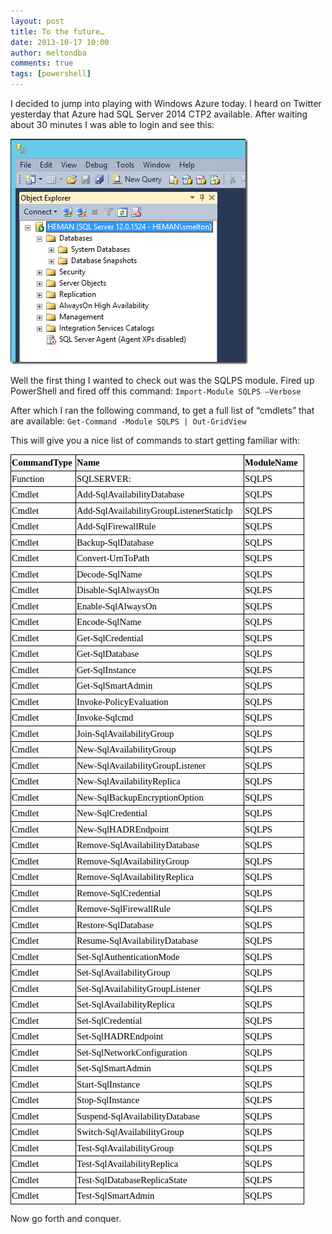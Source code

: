 ```yaml
---
layout: post
title: To the future…
date: 2013-10-17 10:00
author: meltondba
comments: true
tags: [powershell]
---
```


I decided to jump into playing with Windows Azure today. I heard on Twitter yesterday that Azure had SQL Server 2014 CTP2 available. After waiting about 30 minutes I was able to login and see this:

![](/img/azure_sql2014.png)

Well the first thing I wanted to check out was the SQLPS module. Fired up PowerShell and fired off this command: `Import-Module SQLPS –Verbose`

After which I ran the following command, to get a full list of “cmdlets” that are available:
`Get-Command -Module SQLPS | Out-GridView`

This will give you a nice list of commands to start getting familiar with:
<table style="border-collapse:collapse;" width="461" border="0" cellspacing="0" cellpadding="0"><col style="width:76pt;" width="101" /> <col style="width:200pt;" width="267" /> <col style="width:70pt;" width="93" />
<tbody>
<tr style="height:15pt;">
<td class="xl65" style="vertical-align:bottom;padding-top:1px;padding-left:1px;padding-right:1px;border:windowtext .5pt solid;" width="101" height="20"><span style="font-family:Calibri;"><span style="color:#000000;font-size:11pt;"><strong>CommandType</strong></span></span></td>
<td class="xl65" style="border-top:windowtext .5pt solid;border-right:windowtext .5pt solid;vertical-align:bottom;border-bottom:windowtext .5pt solid;padding-top:1px;padding-left:1px;border-left:medium none;padding-right:1px;" width="266"><span style="font-family:Calibri;"><span style="color:#000000;font-size:11pt;"><strong>Name</strong></span></span></td>
<td class="xl65" style="border-top:windowtext .5pt solid;border-right:windowtext .5pt solid;vertical-align:bottom;border-bottom:windowtext .5pt solid;padding-top:1px;padding-left:1px;border-left:medium none;padding-right:1px;" width="93"><span style="font-family:Calibri;"><span style="color:#000000;font-size:11pt;"><strong>ModuleName</strong></span></span></td>
</tr>
<tr style="height:15pt;">
<td class="xl66" style="border-top:medium none;border-right:windowtext .5pt solid;vertical-align:bottom;border-bottom:windowtext .5pt solid;padding-top:1px;padding-left:1px;border-left:windowtext .5pt solid;padding-right:1px;" height="20"><span style="font-family:Calibri;"><span style="color:#000000;font-size:11pt;">Function</span></span></td>
<td class="xl66" style="border-top:medium none;border-right:windowtext .5pt solid;vertical-align:bottom;border-bottom:windowtext .5pt solid;padding-top:1px;padding-left:1px;border-left:medium none;padding-right:1px;"><span style="font-family:Calibri;"><span style="color:#000000;font-size:11pt;">SQLSERVER:</span></span></td>
<td class="xl66" style="border-top:medium none;border-right:windowtext .5pt solid;vertical-align:bottom;border-bottom:windowtext .5pt solid;padding-top:1px;padding-left:1px;border-left:medium none;padding-right:1px;"><span style="font-family:Calibri;"><span style="color:#000000;font-size:11pt;">SQLPS</span></span></td>
</tr>
<tr style="height:15pt;">
<td class="xl66" style="border-top:medium none;border-right:windowtext .5pt solid;vertical-align:bottom;border-bottom:windowtext .5pt solid;padding-top:1px;padding-left:1px;border-left:windowtext .5pt solid;padding-right:1px;" height="20"><span style="font-family:Calibri;"><span style="color:#000000;font-size:11pt;">Cmdlet</span></span></td>
<td class="xl66" style="border-top:medium none;border-right:windowtext .5pt solid;vertical-align:bottom;border-bottom:windowtext .5pt solid;padding-top:1px;padding-left:1px;border-left:medium none;padding-right:1px;"><span style="font-family:Calibri;"><span style="color:#000000;font-size:11pt;">Add-SqlAvailabilityDatabase</span></span></td>
<td class="xl66" style="border-top:medium none;border-right:windowtext .5pt solid;vertical-align:bottom;border-bottom:windowtext .5pt solid;padding-top:1px;padding-left:1px;border-left:medium none;padding-right:1px;"><span style="font-family:Calibri;"><span style="color:#000000;font-size:11pt;">SQLPS</span></span></td>
</tr>
<tr style="height:15pt;">
<td class="xl66" style="border-top:medium none;border-right:windowtext .5pt solid;vertical-align:bottom;border-bottom:windowtext .5pt solid;padding-top:1px;padding-left:1px;border-left:windowtext .5pt solid;padding-right:1px;" height="20"><span style="font-family:Calibri;"><span style="color:#000000;font-size:11pt;">Cmdlet</span></span></td>
<td class="xl66" style="border-top:medium none;border-right:windowtext .5pt solid;vertical-align:bottom;border-bottom:windowtext .5pt solid;padding-top:1px;padding-left:1px;border-left:medium none;padding-right:1px;"><span style="font-family:Calibri;"><span style="color:#000000;font-size:11pt;">Add-SqlAvailabilityGroupListenerStaticIp</span></span></td>
<td class="xl66" style="border-top:medium none;border-right:windowtext .5pt solid;vertical-align:bottom;border-bottom:windowtext .5pt solid;padding-top:1px;padding-left:1px;border-left:medium none;padding-right:1px;"><span style="font-family:Calibri;"><span style="color:#000000;font-size:11pt;">SQLPS</span></span></td>
</tr>
<tr style="height:15pt;">
<td class="xl66" style="border-top:medium none;border-right:windowtext .5pt solid;vertical-align:bottom;border-bottom:windowtext .5pt solid;padding-top:1px;padding-left:1px;border-left:windowtext .5pt solid;padding-right:1px;" height="20"><span style="font-family:Calibri;"><span style="color:#000000;font-size:11pt;">Cmdlet</span></span></td>
<td class="xl66" style="border-top:medium none;border-right:windowtext .5pt solid;vertical-align:bottom;border-bottom:windowtext .5pt solid;padding-top:1px;padding-left:1px;border-left:medium none;padding-right:1px;"><span style="font-family:Calibri;"><span style="color:#000000;font-size:11pt;">Add-SqlFirewallRule</span></span></td>
<td class="xl66" style="border-top:medium none;border-right:windowtext .5pt solid;vertical-align:bottom;border-bottom:windowtext .5pt solid;padding-top:1px;padding-left:1px;border-left:medium none;padding-right:1px;"><span style="font-family:Calibri;"><span style="color:#000000;font-size:11pt;">SQLPS</span></span></td>
</tr>
<tr style="height:15pt;">
<td class="xl66" style="border-top:medium none;border-right:windowtext .5pt solid;vertical-align:bottom;border-bottom:windowtext .5pt solid;padding-top:1px;padding-left:1px;border-left:windowtext .5pt solid;padding-right:1px;" height="20"><span style="font-family:Calibri;"><span style="color:#000000;font-size:11pt;">Cmdlet</span></span></td>
<td class="xl66" style="border-top:medium none;border-right:windowtext .5pt solid;vertical-align:bottom;border-bottom:windowtext .5pt solid;padding-top:1px;padding-left:1px;border-left:medium none;padding-right:1px;"><span style="font-family:Calibri;"><span style="color:#000000;font-size:11pt;">Backup-SqlDatabase</span></span></td>
<td class="xl66" style="border-top:medium none;border-right:windowtext .5pt solid;vertical-align:bottom;border-bottom:windowtext .5pt solid;padding-top:1px;padding-left:1px;border-left:medium none;padding-right:1px;"><span style="font-family:Calibri;"><span style="color:#000000;font-size:11pt;">SQLPS</span></span></td>
</tr>
<tr style="height:15pt;">
<td class="xl66" style="border-top:medium none;border-right:windowtext .5pt solid;vertical-align:bottom;border-bottom:windowtext .5pt solid;padding-top:1px;padding-left:1px;border-left:windowtext .5pt solid;padding-right:1px;" height="20"><span style="font-family:Calibri;"><span style="color:#000000;font-size:11pt;">Cmdlet</span></span></td>
<td class="xl66" style="border-top:medium none;border-right:windowtext .5pt solid;vertical-align:bottom;border-bottom:windowtext .5pt solid;padding-top:1px;padding-left:1px;border-left:medium none;padding-right:1px;"><span style="font-family:Calibri;"><span style="color:#000000;font-size:11pt;">Convert-UrnToPath</span></span></td>
<td class="xl66" style="border-top:medium none;border-right:windowtext .5pt solid;vertical-align:bottom;border-bottom:windowtext .5pt solid;padding-top:1px;padding-left:1px;border-left:medium none;padding-right:1px;"><span style="font-family:Calibri;"><span style="color:#000000;font-size:11pt;">SQLPS</span></span></td>
</tr>
<tr style="height:15pt;">
<td class="xl66" style="border-top:medium none;border-right:windowtext .5pt solid;vertical-align:bottom;border-bottom:windowtext .5pt solid;padding-top:1px;padding-left:1px;border-left:windowtext .5pt solid;padding-right:1px;" height="20"><span style="font-family:Calibri;"><span style="color:#000000;font-size:11pt;">Cmdlet</span></span></td>
<td class="xl66" style="border-top:medium none;border-right:windowtext .5pt solid;vertical-align:bottom;border-bottom:windowtext .5pt solid;padding-top:1px;padding-left:1px;border-left:medium none;padding-right:1px;"><span style="font-family:Calibri;"><span style="color:#000000;font-size:11pt;">Decode-SqlName</span></span></td>
<td class="xl66" style="border-top:medium none;border-right:windowtext .5pt solid;vertical-align:bottom;border-bottom:windowtext .5pt solid;padding-top:1px;padding-left:1px;border-left:medium none;padding-right:1px;"><span style="font-family:Calibri;"><span style="color:#000000;font-size:11pt;">SQLPS</span></span></td>
</tr>
<tr style="height:15pt;">
<td class="xl66" style="border-top:medium none;border-right:windowtext .5pt solid;vertical-align:bottom;border-bottom:windowtext .5pt solid;padding-top:1px;padding-left:1px;border-left:windowtext .5pt solid;padding-right:1px;" height="20"><span style="font-family:Calibri;"><span style="color:#000000;font-size:11pt;">Cmdlet</span></span></td>
<td class="xl66" style="border-top:medium none;border-right:windowtext .5pt solid;vertical-align:bottom;border-bottom:windowtext .5pt solid;padding-top:1px;padding-left:1px;border-left:medium none;padding-right:1px;"><span style="font-family:Calibri;"><span style="color:#000000;font-size:11pt;">Disable-SqlAlwaysOn</span></span></td>
<td class="xl66" style="border-top:medium none;border-right:windowtext .5pt solid;vertical-align:bottom;border-bottom:windowtext .5pt solid;padding-top:1px;padding-left:1px;border-left:medium none;padding-right:1px;"><span style="font-family:Calibri;"><span style="color:#000000;font-size:11pt;">SQLPS</span></span></td>
</tr>
<tr style="height:15pt;">
<td class="xl66" style="border-top:medium none;border-right:windowtext .5pt solid;vertical-align:bottom;border-bottom:windowtext .5pt solid;padding-top:1px;padding-left:1px;border-left:windowtext .5pt solid;padding-right:1px;" height="20"><span style="font-family:Calibri;"><span style="color:#000000;font-size:11pt;">Cmdlet</span></span></td>
<td class="xl66" style="border-top:medium none;border-right:windowtext .5pt solid;vertical-align:bottom;border-bottom:windowtext .5pt solid;padding-top:1px;padding-left:1px;border-left:medium none;padding-right:1px;"><span style="font-family:Calibri;"><span style="color:#000000;font-size:11pt;">Enable-SqlAlwaysOn</span></span></td>
<td class="xl66" style="border-top:medium none;border-right:windowtext .5pt solid;vertical-align:bottom;border-bottom:windowtext .5pt solid;padding-top:1px;padding-left:1px;border-left:medium none;padding-right:1px;"><span style="font-family:Calibri;"><span style="color:#000000;font-size:11pt;">SQLPS</span></span></td>
</tr>
<tr style="height:15pt;">
<td class="xl66" style="border-top:medium none;border-right:windowtext .5pt solid;vertical-align:bottom;border-bottom:windowtext .5pt solid;padding-top:1px;padding-left:1px;border-left:windowtext .5pt solid;padding-right:1px;" height="20"><span style="font-family:Calibri;"><span style="color:#000000;font-size:11pt;">Cmdlet</span></span></td>
<td class="xl66" style="border-top:medium none;border-right:windowtext .5pt solid;vertical-align:bottom;border-bottom:windowtext .5pt solid;padding-top:1px;padding-left:1px;border-left:medium none;padding-right:1px;"><span style="font-family:Calibri;"><span style="color:#000000;font-size:11pt;">Encode-SqlName</span></span></td>
<td class="xl66" style="border-top:medium none;border-right:windowtext .5pt solid;vertical-align:bottom;border-bottom:windowtext .5pt solid;padding-top:1px;padding-left:1px;border-left:medium none;padding-right:1px;"><span style="font-family:Calibri;"><span style="color:#000000;font-size:11pt;">SQLPS</span></span></td>
</tr>
<tr style="height:15pt;">
<td class="xl66" style="border-top:medium none;border-right:windowtext .5pt solid;vertical-align:bottom;border-bottom:windowtext .5pt solid;padding-top:1px;padding-left:1px;border-left:windowtext .5pt solid;padding-right:1px;" height="20"><span style="font-family:Calibri;"><span style="color:#000000;font-size:11pt;">Cmdlet</span></span></td>
<td class="xl66" style="border-top:medium none;border-right:windowtext .5pt solid;vertical-align:bottom;border-bottom:windowtext .5pt solid;padding-top:1px;padding-left:1px;border-left:medium none;padding-right:1px;"><span style="font-family:Calibri;"><span style="color:#000000;font-size:11pt;">Get-SqlCredential</span></span></td>
<td class="xl66" style="border-top:medium none;border-right:windowtext .5pt solid;vertical-align:bottom;border-bottom:windowtext .5pt solid;padding-top:1px;padding-left:1px;border-left:medium none;padding-right:1px;"><span style="font-family:Calibri;"><span style="color:#000000;font-size:11pt;">SQLPS</span></span></td>
</tr>
<tr style="height:15pt;">
<td class="xl66" style="border-top:medium none;border-right:windowtext .5pt solid;vertical-align:bottom;border-bottom:windowtext .5pt solid;padding-top:1px;padding-left:1px;border-left:windowtext .5pt solid;padding-right:1px;" height="20"><span style="font-family:Calibri;"><span style="color:#000000;font-size:11pt;">Cmdlet</span></span></td>
<td class="xl66" style="border-top:medium none;border-right:windowtext .5pt solid;vertical-align:bottom;border-bottom:windowtext .5pt solid;padding-top:1px;padding-left:1px;border-left:medium none;padding-right:1px;"><span style="font-family:Calibri;"><span style="color:#000000;font-size:11pt;">Get-SqlDatabase</span></span></td>
<td class="xl66" style="border-top:medium none;border-right:windowtext .5pt solid;vertical-align:bottom;border-bottom:windowtext .5pt solid;padding-top:1px;padding-left:1px;border-left:medium none;padding-right:1px;"><span style="font-family:Calibri;"><span style="color:#000000;font-size:11pt;">SQLPS</span></span></td>
</tr>
<tr style="height:15pt;">
<td class="xl66" style="border-top:medium none;border-right:windowtext .5pt solid;vertical-align:bottom;border-bottom:windowtext .5pt solid;padding-top:1px;padding-left:1px;border-left:windowtext .5pt solid;padding-right:1px;" height="20"><span style="font-family:Calibri;"><span style="color:#000000;font-size:11pt;">Cmdlet</span></span></td>
<td class="xl66" style="border-top:medium none;border-right:windowtext .5pt solid;vertical-align:bottom;border-bottom:windowtext .5pt solid;padding-top:1px;padding-left:1px;border-left:medium none;padding-right:1px;"><span style="font-family:Calibri;"><span style="color:#000000;font-size:11pt;">Get-SqlInstance</span></span></td>
<td class="xl66" style="border-top:medium none;border-right:windowtext .5pt solid;vertical-align:bottom;border-bottom:windowtext .5pt solid;padding-top:1px;padding-left:1px;border-left:medium none;padding-right:1px;"><span style="font-family:Calibri;"><span style="color:#000000;font-size:11pt;">SQLPS</span></span></td>
</tr>
<tr style="height:15pt;">
<td class="xl66" style="border-top:medium none;border-right:windowtext .5pt solid;vertical-align:bottom;border-bottom:windowtext .5pt solid;padding-top:1px;padding-left:1px;border-left:windowtext .5pt solid;padding-right:1px;" height="20"><span style="font-family:Calibri;"><span style="color:#000000;font-size:11pt;">Cmdlet</span></span></td>
<td class="xl66" style="border-top:medium none;border-right:windowtext .5pt solid;vertical-align:bottom;border-bottom:windowtext .5pt solid;padding-top:1px;padding-left:1px;border-left:medium none;padding-right:1px;"><span style="font-family:Calibri;"><span style="color:#000000;font-size:11pt;">Get-SqlSmartAdmin</span></span></td>
<td class="xl66" style="border-top:medium none;border-right:windowtext .5pt solid;vertical-align:bottom;border-bottom:windowtext .5pt solid;padding-top:1px;padding-left:1px;border-left:medium none;padding-right:1px;"><span style="font-family:Calibri;"><span style="color:#000000;font-size:11pt;">SQLPS</span></span></td>
</tr>
<tr style="height:15pt;">
<td class="xl66" style="border-top:medium none;border-right:windowtext .5pt solid;vertical-align:bottom;border-bottom:windowtext .5pt solid;padding-top:1px;padding-left:1px;border-left:windowtext .5pt solid;padding-right:1px;" height="20"><span style="font-family:Calibri;"><span style="color:#000000;font-size:11pt;">Cmdlet</span></span></td>
<td class="xl66" style="border-top:medium none;border-right:windowtext .5pt solid;vertical-align:bottom;border-bottom:windowtext .5pt solid;padding-top:1px;padding-left:1px;border-left:medium none;padding-right:1px;"><span style="font-family:Calibri;"><span style="color:#000000;font-size:11pt;">Invoke-PolicyEvaluation</span></span></td>
<td class="xl66" style="border-top:medium none;border-right:windowtext .5pt solid;vertical-align:bottom;border-bottom:windowtext .5pt solid;padding-top:1px;padding-left:1px;border-left:medium none;padding-right:1px;"><span style="font-family:Calibri;"><span style="color:#000000;font-size:11pt;">SQLPS</span></span></td>
</tr>
<tr style="height:15pt;">
<td class="xl66" style="border-top:medium none;border-right:windowtext .5pt solid;vertical-align:bottom;border-bottom:windowtext .5pt solid;padding-top:1px;padding-left:1px;border-left:windowtext .5pt solid;padding-right:1px;" height="20"><span style="font-family:Calibri;"><span style="color:#000000;font-size:11pt;">Cmdlet</span></span></td>
<td class="xl66" style="border-top:medium none;border-right:windowtext .5pt solid;vertical-align:bottom;border-bottom:windowtext .5pt solid;padding-top:1px;padding-left:1px;border-left:medium none;padding-right:1px;"><span style="font-family:Calibri;"><span style="color:#000000;font-size:11pt;">Invoke-Sqlcmd</span></span></td>
<td class="xl66" style="border-top:medium none;border-right:windowtext .5pt solid;vertical-align:bottom;border-bottom:windowtext .5pt solid;padding-top:1px;padding-left:1px;border-left:medium none;padding-right:1px;"><span style="font-family:Calibri;"><span style="color:#000000;font-size:11pt;">SQLPS</span></span></td>
</tr>
<tr style="height:15pt;">
<td class="xl66" style="border-top:medium none;border-right:windowtext .5pt solid;vertical-align:bottom;border-bottom:windowtext .5pt solid;padding-top:1px;padding-left:1px;border-left:windowtext .5pt solid;padding-right:1px;" height="20"><span style="font-family:Calibri;"><span style="color:#000000;font-size:11pt;">Cmdlet</span></span></td>
<td class="xl66" style="border-top:medium none;border-right:windowtext .5pt solid;vertical-align:bottom;border-bottom:windowtext .5pt solid;padding-top:1px;padding-left:1px;border-left:medium none;padding-right:1px;"><span style="font-family:Calibri;"><span style="color:#000000;font-size:11pt;">Join-SqlAvailabilityGroup</span></span></td>
<td class="xl66" style="border-top:medium none;border-right:windowtext .5pt solid;vertical-align:bottom;border-bottom:windowtext .5pt solid;padding-top:1px;padding-left:1px;border-left:medium none;padding-right:1px;"><span style="font-family:Calibri;"><span style="color:#000000;font-size:11pt;">SQLPS</span></span></td>
</tr>
<tr style="height:15pt;">
<td class="xl66" style="border-top:medium none;border-right:windowtext .5pt solid;vertical-align:bottom;border-bottom:windowtext .5pt solid;padding-top:1px;padding-left:1px;border-left:windowtext .5pt solid;padding-right:1px;" height="20"><span style="font-family:Calibri;"><span style="color:#000000;font-size:11pt;">Cmdlet</span></span></td>
<td class="xl66" style="border-top:medium none;border-right:windowtext .5pt solid;vertical-align:bottom;border-bottom:windowtext .5pt solid;padding-top:1px;padding-left:1px;border-left:medium none;padding-right:1px;"><span style="font-family:Calibri;"><span style="color:#000000;font-size:11pt;">New-SqlAvailabilityGroup</span></span></td>
<td class="xl66" style="border-top:medium none;border-right:windowtext .5pt solid;vertical-align:bottom;border-bottom:windowtext .5pt solid;padding-top:1px;padding-left:1px;border-left:medium none;padding-right:1px;"><span style="font-family:Calibri;"><span style="color:#000000;font-size:11pt;">SQLPS</span></span></td>
</tr>
<tr style="height:15pt;">
<td class="xl66" style="border-top:medium none;border-right:windowtext .5pt solid;vertical-align:bottom;border-bottom:windowtext .5pt solid;padding-top:1px;padding-left:1px;border-left:windowtext .5pt solid;padding-right:1px;" height="20"><span style="font-family:Calibri;"><span style="color:#000000;font-size:11pt;">Cmdlet</span></span></td>
<td class="xl66" style="border-top:medium none;border-right:windowtext .5pt solid;vertical-align:bottom;border-bottom:windowtext .5pt solid;padding-top:1px;padding-left:1px;border-left:medium none;padding-right:1px;"><span style="font-family:Calibri;"><span style="color:#000000;font-size:11pt;">New-SqlAvailabilityGroupListener</span></span></td>
<td class="xl66" style="border-top:medium none;border-right:windowtext .5pt solid;vertical-align:bottom;border-bottom:windowtext .5pt solid;padding-top:1px;padding-left:1px;border-left:medium none;padding-right:1px;"><span style="font-family:Calibri;"><span style="color:#000000;font-size:11pt;">SQLPS</span></span></td>
</tr>
<tr style="height:15pt;">
<td class="xl66" style="border-top:medium none;border-right:windowtext .5pt solid;vertical-align:bottom;border-bottom:windowtext .5pt solid;padding-top:1px;padding-left:1px;border-left:windowtext .5pt solid;padding-right:1px;" height="20"><span style="font-family:Calibri;"><span style="color:#000000;font-size:11pt;">Cmdlet</span></span></td>
<td class="xl66" style="border-top:medium none;border-right:windowtext .5pt solid;vertical-align:bottom;border-bottom:windowtext .5pt solid;padding-top:1px;padding-left:1px;border-left:medium none;padding-right:1px;"><span style="font-family:Calibri;"><span style="color:#000000;font-size:11pt;">New-SqlAvailabilityReplica</span></span></td>
<td class="xl66" style="border-top:medium none;border-right:windowtext .5pt solid;vertical-align:bottom;border-bottom:windowtext .5pt solid;padding-top:1px;padding-left:1px;border-left:medium none;padding-right:1px;"><span style="font-family:Calibri;"><span style="color:#000000;font-size:11pt;">SQLPS</span></span></td>
</tr>
<tr style="height:15pt;">
<td class="xl66" style="border-top:medium none;border-right:windowtext .5pt solid;vertical-align:bottom;border-bottom:windowtext .5pt solid;padding-top:1px;padding-left:1px;border-left:windowtext .5pt solid;padding-right:1px;" height="20"><span style="font-family:Calibri;"><span style="color:#000000;font-size:11pt;">Cmdlet</span></span></td>
<td class="xl66" style="border-top:medium none;border-right:windowtext .5pt solid;vertical-align:bottom;border-bottom:windowtext .5pt solid;padding-top:1px;padding-left:1px;border-left:medium none;padding-right:1px;"><span style="font-family:Calibri;"><span style="color:#000000;font-size:11pt;">New-SqlBackupEncryptionOption</span></span></td>
<td class="xl66" style="border-top:medium none;border-right:windowtext .5pt solid;vertical-align:bottom;border-bottom:windowtext .5pt solid;padding-top:1px;padding-left:1px;border-left:medium none;padding-right:1px;"><span style="font-family:Calibri;"><span style="color:#000000;font-size:11pt;">SQLPS</span></span></td>
</tr>
<tr style="height:15pt;">
<td class="xl66" style="border-top:medium none;border-right:windowtext .5pt solid;vertical-align:bottom;border-bottom:windowtext .5pt solid;padding-top:1px;padding-left:1px;border-left:windowtext .5pt solid;padding-right:1px;" height="20"><span style="font-family:Calibri;"><span style="color:#000000;font-size:11pt;">Cmdlet</span></span></td>
<td class="xl66" style="border-top:medium none;border-right:windowtext .5pt solid;vertical-align:bottom;border-bottom:windowtext .5pt solid;padding-top:1px;padding-left:1px;border-left:medium none;padding-right:1px;"><span style="font-family:Calibri;"><span style="color:#000000;font-size:11pt;">New-SqlCredential</span></span></td>
<td class="xl66" style="border-top:medium none;border-right:windowtext .5pt solid;vertical-align:bottom;border-bottom:windowtext .5pt solid;padding-top:1px;padding-left:1px;border-left:medium none;padding-right:1px;"><span style="font-family:Calibri;"><span style="color:#000000;font-size:11pt;">SQLPS</span></span></td>
</tr>
<tr style="height:15pt;">
<td class="xl66" style="border-top:medium none;border-right:windowtext .5pt solid;vertical-align:bottom;border-bottom:windowtext .5pt solid;padding-top:1px;padding-left:1px;border-left:windowtext .5pt solid;padding-right:1px;" height="20"><span style="font-family:Calibri;"><span style="color:#000000;font-size:11pt;">Cmdlet</span></span></td>
<td class="xl66" style="border-top:medium none;border-right:windowtext .5pt solid;vertical-align:bottom;border-bottom:windowtext .5pt solid;padding-top:1px;padding-left:1px;border-left:medium none;padding-right:1px;"><span style="font-family:Calibri;"><span style="color:#000000;font-size:11pt;">New-SqlHADREndpoint</span></span></td>
<td class="xl66" style="border-top:medium none;border-right:windowtext .5pt solid;vertical-align:bottom;border-bottom:windowtext .5pt solid;padding-top:1px;padding-left:1px;border-left:medium none;padding-right:1px;"><span style="font-family:Calibri;"><span style="color:#000000;font-size:11pt;">SQLPS</span></span></td>
</tr>
<tr style="height:15pt;">
<td class="xl66" style="border-top:medium none;border-right:windowtext .5pt solid;vertical-align:bottom;border-bottom:windowtext .5pt solid;padding-top:1px;padding-left:1px;border-left:windowtext .5pt solid;padding-right:1px;" height="20"><span style="font-family:Calibri;"><span style="color:#000000;font-size:11pt;">Cmdlet</span></span></td>
<td class="xl66" style="border-top:medium none;border-right:windowtext .5pt solid;vertical-align:bottom;border-bottom:windowtext .5pt solid;padding-top:1px;padding-left:1px;border-left:medium none;padding-right:1px;"><span style="font-family:Calibri;"><span style="color:#000000;font-size:11pt;">Remove-SqlAvailabilityDatabase</span></span></td>
<td class="xl66" style="border-top:medium none;border-right:windowtext .5pt solid;vertical-align:bottom;border-bottom:windowtext .5pt solid;padding-top:1px;padding-left:1px;border-left:medium none;padding-right:1px;"><span style="font-family:Calibri;"><span style="color:#000000;font-size:11pt;">SQLPS</span></span></td>
</tr>
<tr style="height:15pt;">
<td class="xl66" style="border-top:medium none;border-right:windowtext .5pt solid;vertical-align:bottom;border-bottom:windowtext .5pt solid;padding-top:1px;padding-left:1px;border-left:windowtext .5pt solid;padding-right:1px;" height="20"><span style="font-family:Calibri;"><span style="color:#000000;font-size:11pt;">Cmdlet</span></span></td>
<td class="xl66" style="border-top:medium none;border-right:windowtext .5pt solid;vertical-align:bottom;border-bottom:windowtext .5pt solid;padding-top:1px;padding-left:1px;border-left:medium none;padding-right:1px;"><span style="font-family:Calibri;"><span style="color:#000000;font-size:11pt;">Remove-SqlAvailabilityGroup</span></span></td>
<td class="xl66" style="border-top:medium none;border-right:windowtext .5pt solid;vertical-align:bottom;border-bottom:windowtext .5pt solid;padding-top:1px;padding-left:1px;border-left:medium none;padding-right:1px;"><span style="font-family:Calibri;"><span style="color:#000000;font-size:11pt;">SQLPS</span></span></td>
</tr>
<tr style="height:15pt;">
<td class="xl66" style="border-top:medium none;border-right:windowtext .5pt solid;vertical-align:bottom;border-bottom:windowtext .5pt solid;padding-top:1px;padding-left:1px;border-left:windowtext .5pt solid;padding-right:1px;" height="20"><span style="font-family:Calibri;"><span style="color:#000000;font-size:11pt;">Cmdlet</span></span></td>
<td class="xl66" style="border-top:medium none;border-right:windowtext .5pt solid;vertical-align:bottom;border-bottom:windowtext .5pt solid;padding-top:1px;padding-left:1px;border-left:medium none;padding-right:1px;"><span style="font-family:Calibri;"><span style="color:#000000;font-size:11pt;">Remove-SqlAvailabilityReplica</span></span></td>
<td class="xl66" style="border-top:medium none;border-right:windowtext .5pt solid;vertical-align:bottom;border-bottom:windowtext .5pt solid;padding-top:1px;padding-left:1px;border-left:medium none;padding-right:1px;"><span style="font-family:Calibri;"><span style="color:#000000;font-size:11pt;">SQLPS</span></span></td>
</tr>
<tr style="height:15pt;">
<td class="xl66" style="border-top:medium none;border-right:windowtext .5pt solid;vertical-align:bottom;border-bottom:windowtext .5pt solid;padding-top:1px;padding-left:1px;border-left:windowtext .5pt solid;padding-right:1px;" height="20"><span style="font-family:Calibri;"><span style="color:#000000;font-size:11pt;">Cmdlet</span></span></td>
<td class="xl66" style="border-top:medium none;border-right:windowtext .5pt solid;vertical-align:bottom;border-bottom:windowtext .5pt solid;padding-top:1px;padding-left:1px;border-left:medium none;padding-right:1px;"><span style="font-family:Calibri;"><span style="color:#000000;font-size:11pt;">Remove-SqlCredential</span></span></td>
<td class="xl66" style="border-top:medium none;border-right:windowtext .5pt solid;vertical-align:bottom;border-bottom:windowtext .5pt solid;padding-top:1px;padding-left:1px;border-left:medium none;padding-right:1px;"><span style="font-family:Calibri;"><span style="color:#000000;font-size:11pt;">SQLPS</span></span></td>
</tr>
<tr style="height:15pt;">
<td class="xl66" style="border-top:medium none;border-right:windowtext .5pt solid;vertical-align:bottom;border-bottom:windowtext .5pt solid;padding-top:1px;padding-left:1px;border-left:windowtext .5pt solid;padding-right:1px;" height="20"><span style="font-family:Calibri;"><span style="color:#000000;font-size:11pt;">Cmdlet</span></span></td>
<td class="xl66" style="border-top:medium none;border-right:windowtext .5pt solid;vertical-align:bottom;border-bottom:windowtext .5pt solid;padding-top:1px;padding-left:1px;border-left:medium none;padding-right:1px;"><span style="font-family:Calibri;"><span style="color:#000000;font-size:11pt;">Remove-SqlFirewallRule</span></span></td>
<td class="xl66" style="border-top:medium none;border-right:windowtext .5pt solid;vertical-align:bottom;border-bottom:windowtext .5pt solid;padding-top:1px;padding-left:1px;border-left:medium none;padding-right:1px;"><span style="font-family:Calibri;"><span style="color:#000000;font-size:11pt;">SQLPS</span></span></td>
</tr>
<tr style="height:15pt;">
<td class="xl66" style="border-top:medium none;border-right:windowtext .5pt solid;vertical-align:bottom;border-bottom:windowtext .5pt solid;padding-top:1px;padding-left:1px;border-left:windowtext .5pt solid;padding-right:1px;" height="20"><span style="font-family:Calibri;"><span style="color:#000000;font-size:11pt;">Cmdlet</span></span></td>
<td class="xl66" style="border-top:medium none;border-right:windowtext .5pt solid;vertical-align:bottom;border-bottom:windowtext .5pt solid;padding-top:1px;padding-left:1px;border-left:medium none;padding-right:1px;"><span style="font-family:Calibri;"><span style="color:#000000;font-size:11pt;">Restore-SqlDatabase</span></span></td>
<td class="xl66" style="border-top:medium none;border-right:windowtext .5pt solid;vertical-align:bottom;border-bottom:windowtext .5pt solid;padding-top:1px;padding-left:1px;border-left:medium none;padding-right:1px;"><span style="font-family:Calibri;"><span style="color:#000000;font-size:11pt;">SQLPS</span></span></td>
</tr>
<tr style="height:15pt;">
<td class="xl66" style="border-top:medium none;border-right:windowtext .5pt solid;vertical-align:bottom;border-bottom:windowtext .5pt solid;padding-top:1px;padding-left:1px;border-left:windowtext .5pt solid;padding-right:1px;" height="20"><span style="font-family:Calibri;"><span style="color:#000000;font-size:11pt;">Cmdlet</span></span></td>
<td class="xl66" style="border-top:medium none;border-right:windowtext .5pt solid;vertical-align:bottom;border-bottom:windowtext .5pt solid;padding-top:1px;padding-left:1px;border-left:medium none;padding-right:1px;"><span style="font-family:Calibri;"><span style="color:#000000;font-size:11pt;">Resume-SqlAvailabilityDatabase</span></span></td>
<td class="xl66" style="border-top:medium none;border-right:windowtext .5pt solid;vertical-align:bottom;border-bottom:windowtext .5pt solid;padding-top:1px;padding-left:1px;border-left:medium none;padding-right:1px;"><span style="font-family:Calibri;"><span style="color:#000000;font-size:11pt;">SQLPS</span></span></td>
</tr>
<tr style="height:15pt;">
<td class="xl66" style="border-top:medium none;border-right:windowtext .5pt solid;vertical-align:bottom;border-bottom:windowtext .5pt solid;padding-top:1px;padding-left:1px;border-left:windowtext .5pt solid;padding-right:1px;" height="20"><span style="font-family:Calibri;"><span style="color:#000000;font-size:11pt;">Cmdlet</span></span></td>
<td class="xl66" style="border-top:medium none;border-right:windowtext .5pt solid;vertical-align:bottom;border-bottom:windowtext .5pt solid;padding-top:1px;padding-left:1px;border-left:medium none;padding-right:1px;"><span style="font-family:Calibri;"><span style="color:#000000;font-size:11pt;">Set-SqlAuthenticationMode</span></span></td>
<td class="xl66" style="border-top:medium none;border-right:windowtext .5pt solid;vertical-align:bottom;border-bottom:windowtext .5pt solid;padding-top:1px;padding-left:1px;border-left:medium none;padding-right:1px;"><span style="font-family:Calibri;"><span style="color:#000000;font-size:11pt;">SQLPS</span></span></td>
</tr>
<tr style="height:15pt;">
<td class="xl66" style="border-top:medium none;border-right:windowtext .5pt solid;vertical-align:bottom;border-bottom:windowtext .5pt solid;padding-top:1px;padding-left:1px;border-left:windowtext .5pt solid;padding-right:1px;" height="20"><span style="font-family:Calibri;"><span style="color:#000000;font-size:11pt;">Cmdlet</span></span></td>
<td class="xl66" style="border-top:medium none;border-right:windowtext .5pt solid;vertical-align:bottom;border-bottom:windowtext .5pt solid;padding-top:1px;padding-left:1px;border-left:medium none;padding-right:1px;"><span style="font-family:Calibri;"><span style="color:#000000;font-size:11pt;">Set-SqlAvailabilityGroup</span></span></td>
<td class="xl66" style="border-top:medium none;border-right:windowtext .5pt solid;vertical-align:bottom;border-bottom:windowtext .5pt solid;padding-top:1px;padding-left:1px;border-left:medium none;padding-right:1px;"><span style="font-family:Calibri;"><span style="color:#000000;font-size:11pt;">SQLPS</span></span></td>
</tr>
<tr style="height:15pt;">
<td class="xl66" style="border-top:medium none;border-right:windowtext .5pt solid;vertical-align:bottom;border-bottom:windowtext .5pt solid;padding-top:1px;padding-left:1px;border-left:windowtext .5pt solid;padding-right:1px;" height="20"><span style="font-family:Calibri;"><span style="color:#000000;font-size:11pt;">Cmdlet</span></span></td>
<td class="xl66" style="border-top:medium none;border-right:windowtext .5pt solid;vertical-align:bottom;border-bottom:windowtext .5pt solid;padding-top:1px;padding-left:1px;border-left:medium none;padding-right:1px;"><span style="font-family:Calibri;"><span style="color:#000000;font-size:11pt;">Set-SqlAvailabilityGroupListener</span></span></td>
<td class="xl66" style="border-top:medium none;border-right:windowtext .5pt solid;vertical-align:bottom;border-bottom:windowtext .5pt solid;padding-top:1px;padding-left:1px;border-left:medium none;padding-right:1px;"><span style="font-family:Calibri;"><span style="color:#000000;font-size:11pt;">SQLPS</span></span></td>
</tr>
<tr style="height:15pt;">
<td class="xl66" style="border-top:medium none;border-right:windowtext .5pt solid;vertical-align:bottom;border-bottom:windowtext .5pt solid;padding-top:1px;padding-left:1px;border-left:windowtext .5pt solid;padding-right:1px;" height="20"><span style="font-family:Calibri;"><span style="color:#000000;font-size:11pt;">Cmdlet</span></span></td>
<td class="xl66" style="border-top:medium none;border-right:windowtext .5pt solid;vertical-align:bottom;border-bottom:windowtext .5pt solid;padding-top:1px;padding-left:1px;border-left:medium none;padding-right:1px;"><span style="font-family:Calibri;"><span style="color:#000000;font-size:11pt;">Set-SqlAvailabilityReplica</span></span></td>
<td class="xl66" style="border-top:medium none;border-right:windowtext .5pt solid;vertical-align:bottom;border-bottom:windowtext .5pt solid;padding-top:1px;padding-left:1px;border-left:medium none;padding-right:1px;"><span style="font-family:Calibri;"><span style="color:#000000;font-size:11pt;">SQLPS</span></span></td>
</tr>
<tr style="height:15pt;">
<td class="xl66" style="border-top:medium none;border-right:windowtext .5pt solid;vertical-align:bottom;border-bottom:windowtext .5pt solid;padding-top:1px;padding-left:1px;border-left:windowtext .5pt solid;padding-right:1px;" height="20"><span style="font-family:Calibri;"><span style="color:#000000;font-size:11pt;">Cmdlet</span></span></td>
<td class="xl66" style="border-top:medium none;border-right:windowtext .5pt solid;vertical-align:bottom;border-bottom:windowtext .5pt solid;padding-top:1px;padding-left:1px;border-left:medium none;padding-right:1px;"><span style="font-family:Calibri;"><span style="color:#000000;font-size:11pt;">Set-SqlCredential</span></span></td>
<td class="xl66" style="border-top:medium none;border-right:windowtext .5pt solid;vertical-align:bottom;border-bottom:windowtext .5pt solid;padding-top:1px;padding-left:1px;border-left:medium none;padding-right:1px;"><span style="font-family:Calibri;"><span style="color:#000000;font-size:11pt;">SQLPS</span></span></td>
</tr>
<tr style="height:15pt;">
<td class="xl66" style="border-top:medium none;border-right:windowtext .5pt solid;vertical-align:bottom;border-bottom:windowtext .5pt solid;padding-top:1px;padding-left:1px;border-left:windowtext .5pt solid;padding-right:1px;" height="20"><span style="font-family:Calibri;"><span style="color:#000000;font-size:11pt;">Cmdlet</span></span></td>
<td class="xl66" style="border-top:medium none;border-right:windowtext .5pt solid;vertical-align:bottom;border-bottom:windowtext .5pt solid;padding-top:1px;padding-left:1px;border-left:medium none;padding-right:1px;"><span style="font-family:Calibri;"><span style="color:#000000;font-size:11pt;">Set-SqlHADREndpoint</span></span></td>
<td class="xl66" style="border-top:medium none;border-right:windowtext .5pt solid;vertical-align:bottom;border-bottom:windowtext .5pt solid;padding-top:1px;padding-left:1px;border-left:medium none;padding-right:1px;"><span style="font-family:Calibri;"><span style="color:#000000;font-size:11pt;">SQLPS</span></span></td>
</tr>
<tr style="height:15pt;">
<td class="xl66" style="border-top:medium none;border-right:windowtext .5pt solid;vertical-align:bottom;border-bottom:windowtext .5pt solid;padding-top:1px;padding-left:1px;border-left:windowtext .5pt solid;padding-right:1px;" height="20"><span style="font-family:Calibri;"><span style="color:#000000;font-size:11pt;">Cmdlet</span></span></td>
<td class="xl66" style="border-top:medium none;border-right:windowtext .5pt solid;vertical-align:bottom;border-bottom:windowtext .5pt solid;padding-top:1px;padding-left:1px;border-left:medium none;padding-right:1px;"><span style="font-family:Calibri;"><span style="color:#000000;font-size:11pt;">Set-SqlNetworkConfiguration</span></span></td>
<td class="xl66" style="border-top:medium none;border-right:windowtext .5pt solid;vertical-align:bottom;border-bottom:windowtext .5pt solid;padding-top:1px;padding-left:1px;border-left:medium none;padding-right:1px;"><span style="font-family:Calibri;"><span style="color:#000000;font-size:11pt;">SQLPS</span></span></td>
</tr>
<tr style="height:15pt;">
<td class="xl66" style="border-top:medium none;border-right:windowtext .5pt solid;vertical-align:bottom;border-bottom:windowtext .5pt solid;padding-top:1px;padding-left:1px;border-left:windowtext .5pt solid;padding-right:1px;" height="20"><span style="font-family:Calibri;"><span style="color:#000000;font-size:11pt;">Cmdlet</span></span></td>
<td class="xl66" style="border-top:medium none;border-right:windowtext .5pt solid;vertical-align:bottom;border-bottom:windowtext .5pt solid;padding-top:1px;padding-left:1px;border-left:medium none;padding-right:1px;"><span style="font-family:Calibri;"><span style="color:#000000;font-size:11pt;">Set-SqlSmartAdmin</span></span></td>
<td class="xl66" style="border-top:medium none;border-right:windowtext .5pt solid;vertical-align:bottom;border-bottom:windowtext .5pt solid;padding-top:1px;padding-left:1px;border-left:medium none;padding-right:1px;"><span style="font-family:Calibri;"><span style="color:#000000;font-size:11pt;">SQLPS</span></span></td>
</tr>
<tr style="height:15pt;">
<td class="xl66" style="border-top:medium none;border-right:windowtext .5pt solid;vertical-align:bottom;border-bottom:windowtext .5pt solid;padding-top:1px;padding-left:1px;border-left:windowtext .5pt solid;padding-right:1px;" height="20"><span style="font-family:Calibri;"><span style="color:#000000;font-size:11pt;">Cmdlet</span></span></td>
<td class="xl66" style="border-top:medium none;border-right:windowtext .5pt solid;vertical-align:bottom;border-bottom:windowtext .5pt solid;padding-top:1px;padding-left:1px;border-left:medium none;padding-right:1px;"><span style="font-family:Calibri;"><span style="color:#000000;font-size:11pt;">Start-SqlInstance</span></span></td>
<td class="xl66" style="border-top:medium none;border-right:windowtext .5pt solid;vertical-align:bottom;border-bottom:windowtext .5pt solid;padding-top:1px;padding-left:1px;border-left:medium none;padding-right:1px;"><span style="font-family:Calibri;"><span style="color:#000000;font-size:11pt;">SQLPS</span></span></td>
</tr>
<tr style="height:15pt;">
<td class="xl66" style="border-top:medium none;border-right:windowtext .5pt solid;vertical-align:bottom;border-bottom:windowtext .5pt solid;padding-top:1px;padding-left:1px;border-left:windowtext .5pt solid;padding-right:1px;" height="20"><span style="font-family:Calibri;"><span style="color:#000000;font-size:11pt;">Cmdlet</span></span></td>
<td class="xl66" style="border-top:medium none;border-right:windowtext .5pt solid;vertical-align:bottom;border-bottom:windowtext .5pt solid;padding-top:1px;padding-left:1px;border-left:medium none;padding-right:1px;"><span style="font-family:Calibri;"><span style="color:#000000;font-size:11pt;">Stop-SqlInstance</span></span></td>
<td class="xl66" style="border-top:medium none;border-right:windowtext .5pt solid;vertical-align:bottom;border-bottom:windowtext .5pt solid;padding-top:1px;padding-left:1px;border-left:medium none;padding-right:1px;"><span style="font-family:Calibri;"><span style="color:#000000;font-size:11pt;">SQLPS</span></span></td>
</tr>
<tr style="height:15pt;">
<td class="xl66" style="border-top:medium none;border-right:windowtext .5pt solid;vertical-align:bottom;border-bottom:windowtext .5pt solid;padding-top:1px;padding-left:1px;border-left:windowtext .5pt solid;padding-right:1px;" height="20"><span style="font-family:Calibri;"><span style="color:#000000;font-size:11pt;">Cmdlet</span></span></td>
<td class="xl66" style="border-top:medium none;border-right:windowtext .5pt solid;vertical-align:bottom;border-bottom:windowtext .5pt solid;padding-top:1px;padding-left:1px;border-left:medium none;padding-right:1px;"><span style="font-family:Calibri;"><span style="color:#000000;font-size:11pt;">Suspend-SqlAvailabilityDatabase</span></span></td>
<td class="xl66" style="border-top:medium none;border-right:windowtext .5pt solid;vertical-align:bottom;border-bottom:windowtext .5pt solid;padding-top:1px;padding-left:1px;border-left:medium none;padding-right:1px;"><span style="font-family:Calibri;"><span style="color:#000000;font-size:11pt;">SQLPS</span></span></td>
</tr>
<tr style="height:15pt;">
<td class="xl66" style="border-top:medium none;border-right:windowtext .5pt solid;vertical-align:bottom;border-bottom:windowtext .5pt solid;padding-top:1px;padding-left:1px;border-left:windowtext .5pt solid;padding-right:1px;" height="20"><span style="font-family:Calibri;"><span style="color:#000000;font-size:11pt;">Cmdlet</span></span></td>
<td class="xl66" style="border-top:medium none;border-right:windowtext .5pt solid;vertical-align:bottom;border-bottom:windowtext .5pt solid;padding-top:1px;padding-left:1px;border-left:medium none;padding-right:1px;"><span style="font-family:Calibri;"><span style="color:#000000;font-size:11pt;">Switch-SqlAvailabilityGroup</span></span></td>
<td class="xl66" style="border-top:medium none;border-right:windowtext .5pt solid;vertical-align:bottom;border-bottom:windowtext .5pt solid;padding-top:1px;padding-left:1px;border-left:medium none;padding-right:1px;"><span style="font-family:Calibri;"><span style="color:#000000;font-size:11pt;">SQLPS</span></span></td>
</tr>
<tr style="height:15pt;">
<td class="xl66" style="border-top:medium none;border-right:windowtext .5pt solid;vertical-align:bottom;border-bottom:windowtext .5pt solid;padding-top:1px;padding-left:1px;border-left:windowtext .5pt solid;padding-right:1px;" height="20"><span style="font-family:Calibri;"><span style="color:#000000;font-size:11pt;">Cmdlet</span></span></td>
<td class="xl66" style="border-top:medium none;border-right:windowtext .5pt solid;vertical-align:bottom;border-bottom:windowtext .5pt solid;padding-top:1px;padding-left:1px;border-left:medium none;padding-right:1px;"><span style="font-family:Calibri;"><span style="color:#000000;font-size:11pt;">Test-SqlAvailabilityGroup</span></span></td>
<td class="xl66" style="border-top:medium none;border-right:windowtext .5pt solid;vertical-align:bottom;border-bottom:windowtext .5pt solid;padding-top:1px;padding-left:1px;border-left:medium none;padding-right:1px;"><span style="font-family:Calibri;"><span style="color:#000000;font-size:11pt;">SQLPS</span></span></td>
</tr>
<tr style="height:15pt;">
<td class="xl66" style="border-top:medium none;border-right:windowtext .5pt solid;vertical-align:bottom;border-bottom:windowtext .5pt solid;padding-top:1px;padding-left:1px;border-left:windowtext .5pt solid;padding-right:1px;" height="20"><span style="font-family:Calibri;"><span style="color:#000000;font-size:11pt;">Cmdlet</span></span></td>
<td class="xl66" style="border-top:medium none;border-right:windowtext .5pt solid;vertical-align:bottom;border-bottom:windowtext .5pt solid;padding-top:1px;padding-left:1px;border-left:medium none;padding-right:1px;"><span style="font-family:Calibri;"><span style="color:#000000;font-size:11pt;">Test-SqlAvailabilityReplica</span></span></td>
<td class="xl66" style="border-top:medium none;border-right:windowtext .5pt solid;vertical-align:bottom;border-bottom:windowtext .5pt solid;padding-top:1px;padding-left:1px;border-left:medium none;padding-right:1px;"><span style="font-family:Calibri;"><span style="color:#000000;font-size:11pt;">SQLPS</span></span></td>
</tr>
<tr style="height:15pt;">
<td class="xl66" style="border-top:medium none;border-right:windowtext .5pt solid;vertical-align:bottom;border-bottom:windowtext .5pt solid;padding-top:1px;padding-left:1px;border-left:windowtext .5pt solid;padding-right:1px;" height="20"><span style="font-family:Calibri;"><span style="color:#000000;font-size:11pt;">Cmdlet</span></span></td>
<td class="xl66" style="border-top:medium none;border-right:windowtext .5pt solid;vertical-align:bottom;border-bottom:windowtext .5pt solid;padding-top:1px;padding-left:1px;border-left:medium none;padding-right:1px;"><span style="font-family:Calibri;"><span style="color:#000000;font-size:11pt;">Test-SqlDatabaseReplicaState</span></span></td>
<td class="xl66" style="border-top:medium none;border-right:windowtext .5pt solid;vertical-align:bottom;border-bottom:windowtext .5pt solid;padding-top:1px;padding-left:1px;border-left:medium none;padding-right:1px;"><span style="font-family:Calibri;"><span style="color:#000000;font-size:11pt;">SQLPS</span></span></td>
</tr>
<tr style="height:15pt;">
<td class="xl66" style="border-top:medium none;border-right:windowtext .5pt solid;vertical-align:bottom;border-bottom:windowtext .5pt solid;padding-top:1px;padding-left:1px;border-left:windowtext .5pt solid;padding-right:1px;" height="20"><span style="font-family:Calibri;"><span style="color:#000000;font-size:11pt;">Cmdlet</span></span></td>
<td class="xl66" style="border-top:medium none;border-right:windowtext .5pt solid;vertical-align:bottom;border-bottom:windowtext .5pt solid;padding-top:1px;padding-left:1px;border-left:medium none;padding-right:1px;"><span style="font-family:Calibri;"><span style="color:#000000;font-size:11pt;">Test-SqlSmartAdmin</span></span></td>
<td class="xl66" style="border-top:medium none;border-right:windowtext .5pt solid;vertical-align:bottom;border-bottom:windowtext .5pt solid;padding-top:1px;padding-left:1px;border-left:medium none;padding-right:1px;"><span style="font-family:Calibri;"><span style="color:#000000;font-size:11pt;">SQLPS</span></span></td>
</tr>
</tbody>
</table>
Now go forth and conquer.
